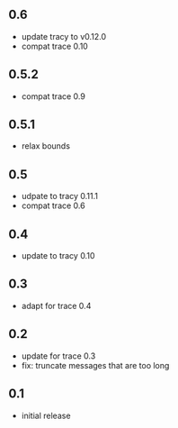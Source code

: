 
## 0.6

- update tracy to v0.12.0
- compat trace 0.10

## 0.5.2
- compat trace 0.9

## 0.5.1
- relax bounds

## 0.5

- udpate to tracy 0.11.1
- compat trace 0.6

## 0.4

- update to tracy 0.10

## 0.3

- adapt for trace 0.4

## 0.2

- update for trace 0.3
- fix: truncate messages that are too long

## 0.1

- initial release
